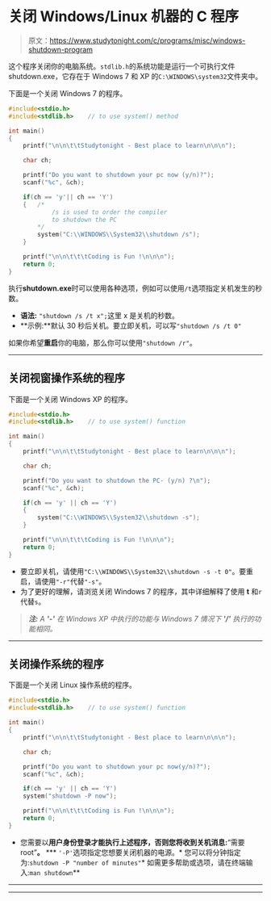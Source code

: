 # 关闭 Windows/Linux 机器的 C 程序

> 原文：<https://www.studytonight.com/c/programs/misc/windows-shutdown-program>

这个程序关闭你的电脑系统。`stdlib.h`的系统功能是运行一个可执行文件 shutdown.exe，它存在于 Windows 7 和 XP 的`C:\WINDOWS\system32`文件夹中。

下面是一个关闭 Windows 7 的程序。

```cpp
#include<stdio.h>
#include<stdlib.h>    // to use system() method

int main()
{
    printf("\n\n\t\tStudytonight - Best place to learn\n\n\n");

    char ch;

    printf("Do you want to shutdown your pc now (y/n)?");
    scanf("%c", &ch);

    if(ch == 'y'|| ch == 'Y')
    {   /*
            /s is used to order the compiler 
            to shutdown the PC
        */
        system("C:\\WINDOWS\\System32\\shutdown /s");
    }

    printf("\n\n\t\t\tCoding is Fun !\n\n\n");
    return 0;
}
```

执行**shutdown.exe**时可以使用各种选项，例如可以使用`/t`选项指定关机发生的秒数。

*   **语法:** `"shutdown /s /t x";`这里 x 是关机的秒数。
*   **示例:**默认 30 秒后关机。要立即关机，可以写`"shutdown /s /t 0"`

如果你希望**重启**你的电脑，那么你可以使用`"shutdown /r"`。

* * *

## 关闭视窗操作系统的程序

下面是一个关闭 Windows XP 的程序。

```cpp
#include<stdio.h>
#include<stdlib.h>    // to use system() function

int main()
{
    printf("\n\n\t\tStudytonight - Best place to learn\n\n\n");

    char ch;

    printf("Do you want to shutdown the PC- (y/n) ?\n");
    scanf("%c", &ch);

    if(ch == 'y' || ch == 'Y')
    {
        system("C:\\WINDOWS\\System32\\shutdown -s");
    }

    printf("\n\n\t\t\tCoding is Fun !\n\n\n");
    return 0;
}
```

*   要立即关机，请使用`"C:\\WINDOWS\\System32\\shutdown -s -t 0"`。要重启，请使用`"-r"`代替`"-s"`。
*   为了更好的理解，请浏览关闭 Windows 7 的程序，其中详细解释了使用 **t** 和`r`代替`s`。

> ***注:** A **'-'** 在 Windows XP 中执行的功能与 Windows 7 情况下 **'/'** 执行的功能相同。*

* * *

## 关闭操作系统的程序

下面是一个关闭 Linux 操作系统的程序。

```cpp
#include<stdio.h>
#include<stdlib.h>    // to use system() function

int main()
{
    printf("\n\n\t\tStudytonight - Best place to learn\n\n\n");

    char ch;

    printf("Do you want to shutdown your pc now(y/n)?");
    scanf("%c", &ch);

    if(ch == 'y' || ch == 'Y')
    system("shutdown -P now");

    printf("\n\n\t\t\tCoding is Fun !\n\n\n");
    return 0;
}
```

*   您需要以**用户身份登录才能执行上述程序，否则您将收到关机消息:**“需要 root”**。**
***   `'-P'`选项指定您想要关闭机器的电源。*   您可以将分钟指定为:`shutdown -P "number of minutes"`*   如需更多帮助或选项，请在终端输入:`man shutdown`**

 *** * *

* * ***